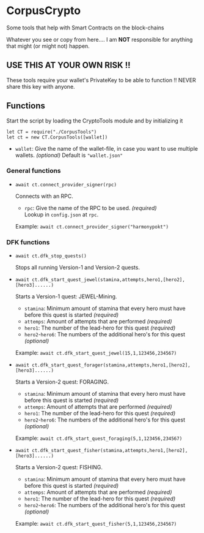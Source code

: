 # CorpusCrypto
Some tools that help with Smart Contracts on the block-chains

Whatever you see or copy from here.... I am **NOT** responsible for anything that might (or might not) happen.

## USE THIS AT YOUR OWN RISK !!

These tools require your wallet's PrivateKey to be able to function !!
NEVER share this key with anyone.

## Functions
Start the script by loading the CryptoTools module and by initializing it
```
let CT = require("./CorpusTools")
let ct = new CT.CorpusTools([wallet])
```
  - `wallet`: Give the name of the wallet-file, in case you want to use multiple wallets. _(optional)_ Default is `"wallet.json"`

### General functions
- `await ct.connect_provider_signer(rpc)`

  Connects with an RPC.<br/>
  - `rpc`: Give the name of the RPC to be used. _(required)_<br/>
    Lookup in `config.json` at `rpc`.

  Example: `await ct.connect_provider_signer("harmonypokt")`



### DFK functions
- `await ct.dfk_stop_quests()`

  Stops all running Version-1 and Version-2 quests.

- `await ct.dfk_start_quest_jewel(stamina,attempts,hero1,[hero2],[hero3]......)`

  Starts a Version-1 quest: JEWEL-Mining.
  - `stamina`: Minimum amount of stamina that every hero must have before this quest is started _(required)_
  - `attemps`: Amount of attempts that are performed _(required)_
  - `hero1`: The number of the lead-hero for this quest _(required)_
  - `hero2`-`hero6`: The numbers of the additional hero's for this quest _(optional)_

  Example: `await ct.dfk_start_quest_jewel(15,1,123456,234567)`

- `await ct.dfk_start_quest_forager(stamina,attempts,hero1,[hero2],[hero3]......)`

  Starts a Version-2 quest: FORAGING.
  - `stamina`: Minimum amount of stamina that every hero must have before this quest is started _(required)_
  - `attemps`: Amount of attempts that are performed _(required)_
  - `hero1`: The number of the lead-hero for this quest _(required)_
  - `hero2`-`hero6`: The numbers of the additional hero's for this quest _(optional)_

  Example: `await ct.dfk_start_quest_foraging(5,1,123456,234567)`

- `await ct.dfk_start_quest_fisher(stamina,attempts,hero1,[hero2],[hero3]......)`

  Starts a Version-2 quest: FISHING.
  - `stamina`: Minimum amount of stamina that every hero must have before this quest is started _(required)_
  - `attemps`: Amount of attempts that are performed _(required)_
  - `hero1`: The number of the lead-hero for this quest _(required)_
  - `hero2`-`hero6`: The numbers of the additional hero's for this quest _(optional)_

  Example: `await ct.dfk_start_quest_fisher(5,1,123456,234567)`

